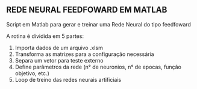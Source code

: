 ## REDE NEURAL FEEDFOWARD EM MATLAB

Script em Matlab para gerar e treinar uma Rede Neural do tipo feedfoward

A rotina é dividida em 5 partes:

1) Importa dados de um arquivo .xlsm
2) Transforma as matrizes para a configuração necessária
3) Separa um vetor para teste externo
4) Define parâmetros da rede (n° de neuronios, n° de epocas, função objetivo, etc.)
5) Loop de treino das redes neurais artificiais
